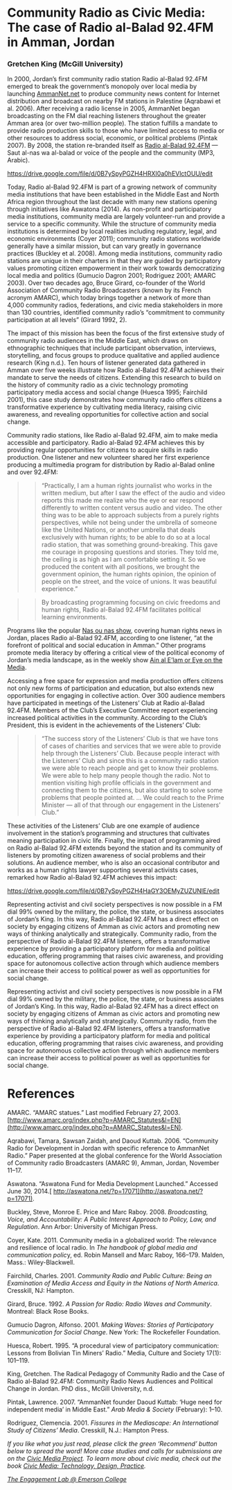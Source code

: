 # Community Radio as Civic Media: The case of Radio al-Balad 92.4FM in Amman, Jordan

### Gretchen King (McGill University)

In 2000, Jordan’s first community radio station Radio al-Balad 92.4FM emerged to break the government’s monopoly over local media by launching [AmmanNet.net](http://ar.ammannet.net/) to produce community news content for Internet distribution and broadcast on nearby FM stations in Palestine (Aqrabawi et al. 2006). After receiving a radio license in 2005, AmmanNet began broadcasting on the FM dial reaching listeners throughout the greater Amman area (or over two-million people). The station fulfills a mandate to provide radio production skills to those who have limited access to media or other resources to address social, economic, or political problems (Pintak 2007). By 2008, the station re-branded itself as [Radio al-Balad 92.4FM](http://balad.fm/) — Saut al-nas wa al-balad or voice of the people and the community (MP3, Arabic).

https://drive.google.com/file/d/0B7ySpyPGZH4HRXI0a0hEVlctOUU/edit

Today, Radio al-Balad 92.4FM is part of a growing network of community media institutions that have been established in the Middle East and North Africa region throughout the last decade with many new stations opening through initiatives like Aswatona (2014). As non-profit and participatory media institutions, community media are largely volunteer-run and provide a service to a specific community. While the structure of community media institutions is determined by local realities including regulatory, legal, and economic environments (Coyer 2011); community radio stations worldwide generally have a similar mission, but can vary greatly in governance practices (Buckley et al. 2008). Among media institutions, community radio stations are unique in their charters in that they are guided by participatory values promoting citizen empowerment in their work towards democratizing local media and politics (Gumucio Dagron 2001; Rodriguez 2001; AMARC 2003). Over two decades ago, Bruce Girard, co-founder of the World Association of Community Radio Broadcasters (known by its French acronym AMARC), which today brings together a network of more than 4,000 community radios, federations, and civic media stakeholders in more than 130 countries, identified community radio’s “commitment to community participation at all levels” (Girard 1992, 2).

The impact of this mission has been the focus of the first extensive study of community radio audiences in the Middle East, which draws on ethnographic techniques that include participant observation, interviews, storytelling, and focus groups to produce qualitative and applied audience research (King n.d.). Ten hours of listener generated data gathered in Amman over five weeks illustrate how Radio al-Balad 92.4FM achieves their mandate to serve the needs of citizens. Extending this research to build on the history of community radio as a civic technology promoting participatory media access and social change (Huesca 1995; Fairchild 2001), this case study demonstrates how community radio offers citizens a transformative experience by cultivating media literacy, raising civic awareness, and revealing opportunities for collective action and social change.

Community radio stations, like Radio al-Balad 92.4FM, aim to make media accessible and participatory. Radio al-Balad 92.4FM achieves this by providing regular opportunities for citizens to acquire skills in radio production. One listener and new volunteer shared her first experience producing a multimedia program for distribution by Radio al-Balad online and over 92.4FM:

> > “Practically, I am a human rights journalist who works in the written medium, but after I saw the effect of the audio and video reports this made me realize who the eye or ear respond differently to written content versus audio and video. The other thing was to be able to approach subjects from a purely rights perspectives, while not being under the umbrella of someone like the United Nations, or another umbrella that deals exclusively with human rights; to be able to do so at a local radio station, that was something ground-breaking. This gave me courage in proposing questions and stories. They told me, the ceiling is as high as I am comfortable setting it. So we produced the content with all positions, we brought the government opinion, the human rights opinion, the opinion of people on the street, and the voice of unions. It was beautiful experience.”

> > By broadcasting programming focusing on civic freedoms and human rights, Radio al-Balad 92.4FM facilitates political learning environments.

Programs like the popular [Nas ou nas show](http://ar.ammannet.net/documentary/), covering human rights news in Jordan, places Radio al-Balad 92.4FM, according to one listener, “at the forefront of political and social education in Amman.” Other programs promote media literacy by offering a critical view of the political economy of Jordan’s media landscape, as in the weekly show [Ain al E’lam or Eye on the Media](http://www.eyeonmediajo.net/).

Accessing a free space for expression and media production offers citizens not only new forms of participation and education, but also extends new opportunities for engaging in collective action. Over 300 audience members have participated in meetings of the Listeners’ Club at Radio al-Balad 92.4FM. Members of the Club’s Executive Committee report experiencing increased political activities in the community. According to the Club’s President, this is evident in the achievements of the Listeners’ Club:

> > “The success story of the Listeners’ Club is that we have tons of cases of charities and services that we were able to provide help through the Listeners’ Club. Because people interact with the Listeners’ Club and since this is a community radio station we were able to reach people and get to know their problems. We were able to help many people though the radio. Not to mention visiting high profile officials in the government and connecting them to the citizens, but also starting to solve some problems that people pointed at. … We could reach to the Prime Minister — all of that through our engagement in the Listeners’ Club.”

These activities of the Listeners’ Club are one example of audience involvement in the station’s programming and structures that cultivates meaning participation in civic life. Finally, the impact of programming aired on Radio al-Balad 92.4FM extends beyond the station and its community of listeners by promoting citizen awareness of social problems and their solutions. An audience member, who is also an occasional contributor and works as a human rights lawyer supporting several activists cases, remarked how Radio al-Balad 92.4FM achieves this impact:

https://drive.google.com/file/d/0B7ySpyPGZH4HaGY3OEMyZUZUNlE/edit

Representing activist and civil society perspectives is now possible in a FM dial 99% owned by the military, the police, the state, or business associates of Jordan’s King. In this way, Radio al-Balad 92.4FM has a direct effect on society by engaging citizens of Amman as civic actors and promoting new ways of thinking analytically and strategically. Community radio, from the perspective of Radio al-Balad 92.4FM listeners, offers a transformative experience by providing a participatory platform for media and political education, offering programming that raises civic awareness, and providing space for autonomous collective action through which audience members can increase their access to political power as well as opportunities for social change.

Representing activist and civil society perspectives is now possible in a FM dial 99% owned by the military, the police, the state, or business associates of Jordan’s King. In this way, Radio al-Balad 92.4FM has a direct effect on society by engaging citizens of Amman as civic actors and promoting new ways of thinking analytically and strategically. Community radio, from the perspective of Radio al-Balad 92.4FM listeners, offers a transformative experience by providing a participatory platform for media and political education, offering programming that raises civic awareness, and providing space for autonomous collective action through which audience members can increase their access to political power as well as opportunities for social change.

# References

AMARC. “AMARC statues.” Last modified February 27, 2003.[http://www.amarc.org/index.php?p=AMARC_Statutes&l=EN](http://www.amarc.org/index.php?p=AMARC_Statutes&l=EN).

Aqrabawi, Tamara, Sawsan Zaidah, and Daoud Kuttab. 2006. “Community Radio for Development in Jordan with specific reference to AmmanNet Radio.” Paper presented at the global conference for the World Association of Community radio Broadcasters (AMARC 9), Amman, Jordan, November 11–17.

Aswatona. “Aswatona Fund for Media Development Launched.” Accessed June 30, 2014.[ http://aswatona.net/?p=17071](http://aswatona.net/?p=17071).

Buckley, Steve, Monroe E. Price and Marc Raboy. 2008. _Broadcasting, Voice, and Accountability: A Public Interest Approach to Policy, Law, and Regulation_. Ann Arbor: University of Michigan Press.

Coyer, Kate. 2011. Community media in a globalized world: The relevance and resilience of local radio. In *The handbook of global media and communication polic*y, ed. Robin Mansell and Marc Raboy, 166–179. Malden, Mass.: Wiley-Blackwell.

Fairchild, Charles. 2001. _Community Radio and Public Culture: Being an Examination of Media Access and Equity in the Nations of North America_. Cresskill, NJ: Hampton.

Girard, Bruce. 1992. _A Passion for Radio: Radio Waves and Community_. Montreal: Black Rose Books.

Gumucio Dagron, Alfonso. 2001. _Making Waves: Stories of Participatory Communication for Social Change_. New York: The Rockefeller Foundation.

Huesca, Robert. 1995. “A procedural view of participatory communication: Lessons from Bolivian Tin Miners’ Radio.” Media, Culture and Society 17(1): 101–119.

King, Gretchen. The Radical Pedagogy of Community Radio and the Case of Radio al-Balad 92.4FM: Community Radio News Audiences and Political Change in Jordan. PhD diss., McGill University, n.d.

Pintak, Lawrence. 2007. “AmmanNet founder Daoud Kuttab: ‘Huge need for independent media’ in Middle East.” _Arab Media & Society_ (February): 1–10.

Rodriguez, Clemencia. 2001. _Fissures in the Mediascape: An International Study of Citizens’ Media_. Cresskill, N.J.: Hampton Press.

_If you like what you just read, please click the green ‘Recommend’ button below to spread the word! More case studies and calls for submissions are on the [Civic Media Project](http://www.civicmediaproject.com). To learn more about civic media, check out the book [Civic Media: Technology, Design, Practice](https://mitpress.mit.edu/books/civic-media)._

[_The Engagement Lab @ Emerson College_](http://elab.emerson.edu)

